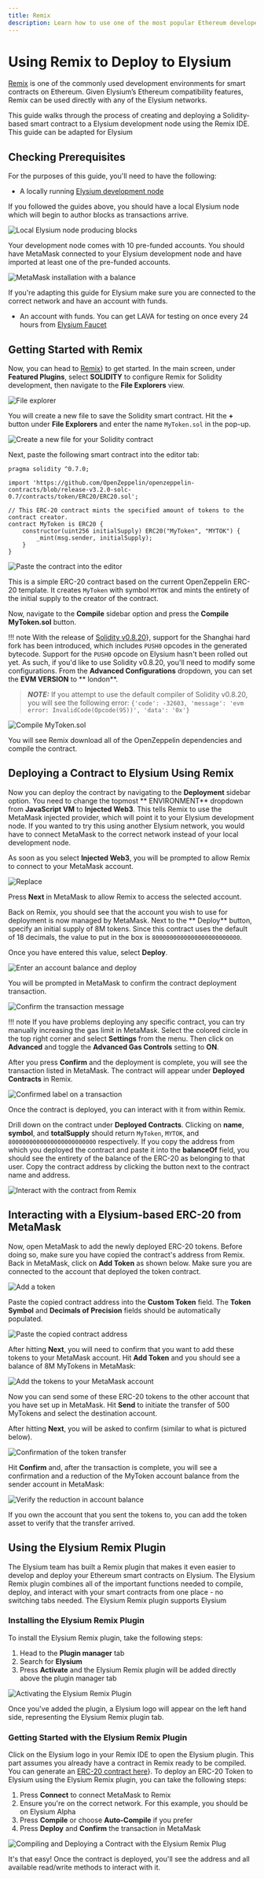 ```yaml
---
title: Remix
description: Learn how to use one of the most popular Ethereum developer tools, the Remix IDE, to interact with Elysium-based networks.
---
```


# Using Remix to Deploy to Elysium

[Remix](https://remix.ethereum.org/) is one of the commonly used development environments for smart contracts on
Ethereum. Given Elysium’s Ethereum compatibility features, Remix can be used directly with any of the Elysium
networks.

This guide walks through the process of creating and deploying a Solidity-based smart contract to a Elysium development
node using the Remix IDE. This guide can be adapted for Elysium

## Checking Prerequisites

For the purposes of this guide, you'll need to have the following:

- A locally running [Elysium development node](/docs/networks/elysium-chain-testnet/)

If you followed the guides above, you should have a local Elysium node which will begin to author blocks as
transactions arrive.

![Local Elysium node producing blocks](img/dev-env/remix/using-remix-1.png)

Your development node comes with 10 pre-funded accounts. You should have MetaMask connected to your Elysium development
node and have imported at least one of the pre-funded accounts.

![MetaMask installation with a balance](img/dev-env/remix/using-remix-2.png)

If you're adapting this guide for Elysium make sure you are connected to the correct network and have an account with
funds.

- An account with funds. You can get LAVA for testing on once every 24 hours
  from [Elysium Faucet](https://faucet.atlantischain.network/ )

## Getting Started with Remix

Now, you can head to [Remix](https://remix.ethereum.org/)} to get started. In the main screen, under **Featured
Plugins**, select **SOLIDITY** to configure Remix for Solidity development, then navigate to the **File Explorers**
view.

![File explorer](img/dev-env/remix/using-remix-3.png)

You will create a new file to save the Solidity smart contract. Hit the **+** button under **File Explorers** and enter
the name `MyToken.sol` in the pop-up.

![Create a new file for your Solidity contract](img/dev-env/remix/using-remix-4.png)

Next, paste the following smart contract into the editor tab:

```solidity
pragma solidity ^0.7.0;

import 'https://github.com/OpenZeppelin/openzeppelin-contracts/blob/release-v3.2.0-solc-0.7/contracts/token/ERC20/ERC20.sol';

// This ERC-20 contract mints the specified amount of tokens to the contract creator.
contract MyToken is ERC20 {
    constructor(uint256 initialSupply) ERC20("MyToken", "MYTOK") {
        _mint(msg.sender, initialSupply);
    }
}
```

![Paste the contract into the editor](img/dev-env/remix/using-remix-5.png)

This is a simple ERC-20 contract based on the current OpenZeppelin ERC-20 template. It creates `MyToken` with
symbol `MYTOK` and mints the entirety of the initial supply to the creator of the contract.

Now, navigate to the **Compile** sidebar option and press the **Compile MyToken.sol** button.

!!! note
With the release of [Solidity v0.8.20](https://github.com/ethereum/solidity/releases/tag/v0.8.20)}, support for the
Shanghai hard fork has been introduced, which includes `PUSH0` opcodes in the generated bytecode. Support for
the `PUSH0` opcode on Elysium hasn't been rolled out yet. As such, if you'd like to use Solidity v0.8.20, you'll need
to modify some configurations. From the **Advanced Configurations** dropdown, you can set the **EVM VERSION** to **
london**.

> **_NOTE:_**
> If you attempt to use the default compiler of Solidity v0.8.20, you will see the following error:
> `{'code': -32603, 'message': 'evm error: InvalidCode(Opcode(95))', 'data': '0x'}`

![Compile MyToken.sol](img/dev-env/remix/using-remix-6.png)

You will see Remix download all of the OpenZeppelin dependencies and compile the contract.

## Deploying a Contract to Elysium Using Remix

Now you can deploy the contract by navigating to the **Deployment** sidebar option. You need to change the topmost **
ENVIRONMENT** dropdown from **JavaScript VM** to **Injected Web3**. This tells Remix to use the MetaMask injected
provider, which will point it to your Elysium development node. If you wanted to try this using another Elysium
network, you would have to connect MetaMask to the correct network instead of your local development node.

As soon as you select **Injected Web3**, you will be prompted to allow Remix to connect to your MetaMask account.

![Replace](img/dev-env/remix/using-remix-7.png)

Press **Next** in MetaMask to allow Remix to access the selected account.

Back on Remix, you should see that the account you wish to use for deployment is now managed by MetaMask. Next to the **
Deploy** button, specify an initial supply of 8M tokens. Since this contract uses the default of 18 decimals, the value
to put in the box is `8000000000000000000000000`.

Once you have entered this value, select **Deploy**.

![Enter an account balance and deploy](img/dev-env/remix/using-remix-8.png)

You will be prompted in MetaMask to confirm the contract deployment transaction.

![Confirm the transaction message](img/dev-env/remix/using-remix-9.png)

!!! note
If you have problems deploying any specific contract, you can try manually increasing the gas limit in MetaMask. Select
the colored circle in the top right corner and select **Settings** from the menu. Then click on **Advanced** and toggle
the **Advanced Gas Controls** setting to **ON**.

After you press **Confirm** and the deployment is complete, you will see the transaction listed in MetaMask. The
contract will appear under **Deployed Contracts** in Remix.

![Confirmed label on a transaction](img/dev-env/remix/using-remix-10.png)

Once the contract is deployed, you can interact with it from within Remix.

Drill down on the contract under **Deployed Contracts**. Clicking on **name**, **symbol**, and **totalSupply** should
return `MyToken`, `MYTOK`, and `8000000000000000000000000` respectively. If you copy the address from which you deployed
the contract and paste it into the **balanceOf** field, you should see the entirety of the balance of the ERC-20 as
belonging to that user. Copy the contract address by clicking the button next to the contract name and address.

![Interact with the contract from Remix](img/dev-env/remix/using-remix-11.png)

## Interacting with a Elysium-based ERC-20 from MetaMask

Now, open MetaMask to add the newly deployed ERC-20 tokens. Before doing so, make sure you have copied the contract's
address from Remix. Back in MetaMask, click on **Add Token** as shown below. Make sure you are connected to the account
that deployed the token contract.

![Add a token](img/dev-env/remix/using-remix-12.png)

Paste the copied contract address into the **Custom Token** field. The **Token Symbol** and **Decimals of Precision**
fields should be automatically populated.

![Paste the copied contract address](img/dev-env/remix/using-remix-13.png)

After hitting **Next**, you will need to confirm that you want to add these tokens to your MetaMask account. Hit **Add
Token** and you should see a balance of 8M MyTokens in MetaMask:

![Add the tokens to your MetaMask account](img/dev-env/remix/using-remix-14.png)

Now you can send some of these ERC-20 tokens to the other account that you have set up in MetaMask. Hit **Send** to
initiate the transfer of 500 MyTokens and select the destination account.

After hitting **Next**, you will be asked to confirm (similar to what is pictured below).

![Confirmation of the token transfer](img/dev-env/remix/using-remix-15.png)

Hit **Confirm** and, after the transaction is complete, you will see a confirmation and a reduction of the MyToken
account balance from the sender account in MetaMask:

![Verify the reduction in account balance](img/dev-env/remix/using-remix-16.png)

If you own the account that you sent the tokens to, you can add the token asset to verify that the transfer arrived.

## Using the Elysium Remix Plugin

The Elysium team has built a Remix plugin that makes it even easier to develop and deploy your Ethereum smart contracts
on Elysium. The Elysium Remix plugin combines all of the important functions needed to compile, deploy, and interact
with your smart contracts from one place - no switching tabs needed. The Elysium Remix plugin supports Elysium

### Installing the Elysium Remix Plugin

To install the Elysium Remix plugin, take the following steps:

1. Head to the **Plugin manager** tab
2. Search for **Elysium**
3. Press **Activate** and the Elysium Remix plugin will be added directly above the plugin manager tab

![Activating the Elysium Remix Plugin](img/dev-env/remix/using-remix-17.png)

Once you've added the plugin, a Elysium logo will appear on the left hand side, representing the Elysium Remix plugin
tab.

### Getting Started with the Elysium Remix Plugin

Click on the Elysium logo in your Remix IDE to open the Elysium plugin. This part assumes you already have a contract
in Remix ready to be compiled. You can generate an [ERC-20 contract here](https://wizard.openzeppelin.com/)}. To deploy
an ERC-20 Token to Elysium using the Elysium Remix plugin, you can take the following steps:

1. Press **Connect** to connect MetaMask to Remix
2. Ensure you're on the correct network. For this example, you should be on Elysium Alpha
3. Press **Compile** or choose **Auto-Compile** if you prefer
4. Press **Deploy** and **Confirm** the transaction in MetaMask

![Compiling and Deploying a Contract with the Elysium Remix Plug](img/dev-env/remix/using-remix-18.png)

It's that easy! Once the contract is deployed, you'll see the address and all available read/write methods to interact
with it.



